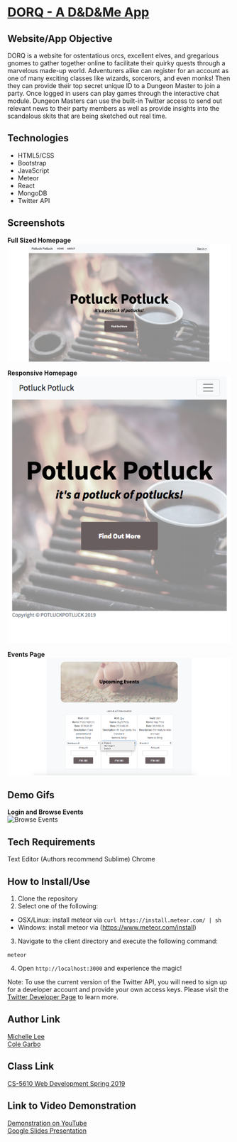 # [DORQ - A D&D&Me App](https://UPDATELINK.COM/)

## Website/App Objective  
DORQ is a website for ostentatious orcs, excellent elves, and gregarious gnomes to gather together online to facilitate their quirky quests through a marvelous made-up world. Adventurers alike can register for an account as one of many exciting classes like wizards, sorcerors, and even monks! Then they can provide their top secret unique ID to a Dungeon Master to join a party. Once logged in users can play games through the interactive chat module. Dungeon Masters can use the built-in Twitter access to send out relevant news to their party members as well as provide insights into the scandalous skits that are being sketched out real time. 

## Technologies  
+ HTML5/CSS
+ Bootstrap
+ JavaScript
+ Meteor
+ React
+ MongoDB
+ Twitter API

## Screenshots

**Full Sized Homepage** 
![Image of Homepage (Full-Sized)](https://github.com/coleig/Potluck2X/blob/master/public/vendor/img/ScreenShot-Landing.png?raw=true)

**Responsive Homepage**
![Image of Homepage (Resized)](https://github.com/coleig/Potluck2X/blob/master/public/vendor/img/ScreenShot-Responsive.png?raw=true)

**Events Page**
![Events Page](https://github.com/coleig/Potluck2X/blob/master/public/vendor/img/ScreenShot-Events.png?raw=true)

## Demo Gifs
**Login and Browse Events**  
![Browse Events](https://github.com/coleig/Potluck2X/blob/master/public/vendor/img/ScreenShot-Gif.gif?raw=true)

## Tech Requirements
Text Editor (Authors recommend Sublime)
Chrome

## How to Install/Use
1. Clone the repository
2. Select one of the following: 
+ OSX/Linux: install meteor via `curl https://install.meteor.com/ | sh` 
+ Windows: install meteor via (https://www.meteor.com/install)
3. Navigate to the client directory and execute the following command:
```
meteor
```
4. Open `http://localhost:3000` and experience the magic!

Note: To use the current version of the Twitter API, you will need to sign up for a developer account and provide your own access keys. Please visit the [Twitter Developer Page](https://developer.twitter.com/content/developer-twitter/en.html) to learn more.

## Author Link
[Michelle Lee](https://michelledlee.github.io/)  
[Cole Garbo](https://coleig.github.io/)

## Class Link
[CS-5610 Web Development Spring 2019](http://johnguerra.co/classes/webDevelopment_spring_2019/)

## Link to Video Demonstration
[Demonstration on YouTube](https://youtu.be/oSA2xboWtIA)  
[Google Slides Presentation](https://docs.google.com/presentation/d/17QbRj9vHVIneqLvPukY7X1FF4-QoZDHJ6G6l4QYWxFU/edit?usp=sharing)

